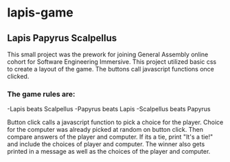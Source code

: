 # lapis-game
## Lapis Papyrus Scalpellus
This small project was the prework for joining General Assembly online cohort for Software Engineering Immersive. This project utilized basic css to create a layout of the game. The buttons call javascript functions once clicked.

### The game rules are:
-Lapis beats Scalpellus
-Papyrus beats Lapis
-Scalpellus beats Papyrus

Button click calls a javascript function to pick a choice for the player. Choice for the computer was already picked at random on button click. Then compare answers of the player and computer. If its a tie, print "It's a tie!" and include the choices of player and computer. The winner also gets printed in a message as well as the choices of the player and computer.
